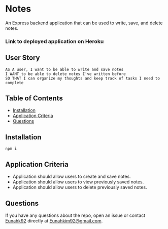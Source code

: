 # Notes
An Express backend application that can be used to write, save, and delete notes.

### Link to deployed application on Heroku


## User Story
```
AS A user, I want to be able to write and save notes
I WANT to be able to delete notes I've written before
SO THAT I can organize my thoughts and keep track of tasks I need to complete
```
## Table of Contents
* [Installation](#installation)
* [Application Criteria](#application-criteria)
* [Questions](#questions)

## Installation
```
npm i
```

## Application Criteria

* Application should allow users to create and save notes.
* Application should allow users to view previously saved notes.
* Application should allow users to delete previously saved notes.

## Questions
If you have any questions about the repo, open an issue or contact [Eunahk92](https://github.com/eunahk92) directly at Eunahkim92@gmail.com.
